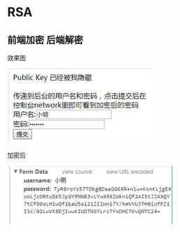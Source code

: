 # RSA
## 前端加密 后端解密

效果图

![](images/QQ截图20170727172744.png)

加密后

![](images/QQ截图20170727172422.png)
